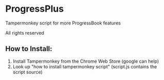 # ProgressPlus
Tampermonkey script for more ProgressBook features

All rights reserved

## How to Install:
1) Install Tampermonkey from the Chrome Web Store (google can help)
2) Look up "how to install tampermonkey script" (script.js contains the script source)
